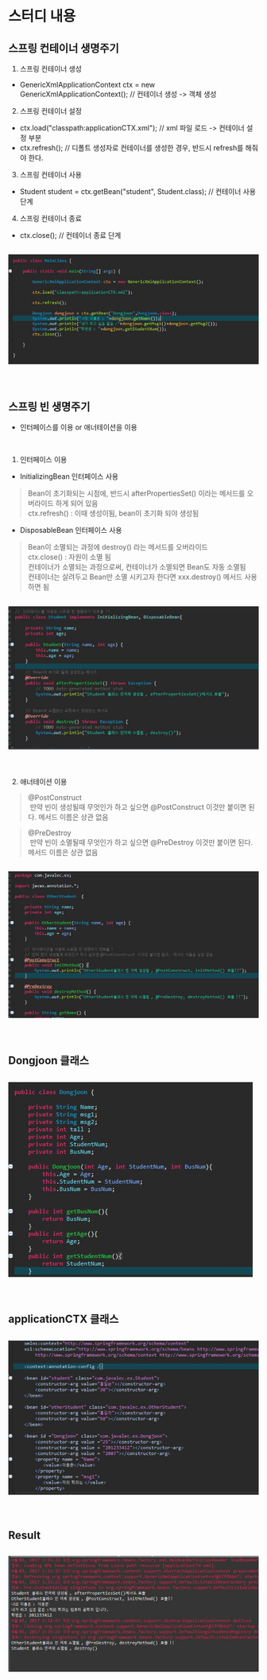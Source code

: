 # 스터디 내용

## 스프링 컨테이너 생명주기
1. 스프링 컨테이너 생성
- GenericXmlApplicationContext ctx = new GenericXmlApplicationContext();	// 컨테이너 생성 -> 객체 생성

2. 스프링 컨테이너 설정
- ctx.load("classpath:applicationCTX.xml");	// xml 파일 로드 -> 컨테이너 설정 부분
- ctx.refresh(); // 디폴트 생성자로 컨테이너를 생성한 경우, 반드시 refresh를 해줘야 한다.

3. 스프링 컨테이너 사용
- Student student = ctx.getBean("student", Student.class);	// 컨테이너 사용 단계

4. 스프링 컨테이너 종료
- ctx.close();  // 컨테이너 종료 단계

## ![사진](https://github.com/leedongjoon121/SpringFramework_study/blob/lecture6/img/Main.JPG?raw=true)

<br/>

## 스프링 빈 생명주기 
- 인터페이스를 이용 or 애너테이션을 이용

<br/>

1. 인터페이스 이용
- InitializingBean 인터페이스 사용 <br/>
> Bean이 초기화되는 시점에, 반드시 afterPropertiesSet() 이라는 메서드를 오버라이드 하게 되어 있음 <br/>
     ctx.refresh()  : 이때 생성이됨, bean이 초기화 되야 생성됨 <br/>

- DisposableBean 인터페이스 사용 <br/>
> Bean이 소멸되는 과정에 destroy() 라는 메서드를 오버라이드 <br/>
  ctx.close()  : 자원이 소멸 됨 <br/>
  컨테이너가 소멸되는 과정으로써, 컨테이너가 소멸되면 Bean도 자동 소멸됨 <br/>
  컨테이너는 살려두고 Bean만 소멸 시키고자 한다면 xxx.destroy() 메서드 사용하면 됨 <br/>

## ![사진](https://github.com/leedongjoon121/SpringFramework_study/blob/lecture6/img/Student.JPG?raw=true)

<br/>

2. 애너테이션 이용
> @PostConstruct <br/>
  만약 빈이 생성될때 무엇인가 하고 싶으면 @PostConstruct 이것만 붙이면 된다. 메서드 이름은 상관 없음 <br/>

> @PreDestroy <br/>
  만약 빈이 소멸될때 무엇인가 하고 싶으면 @PreDestroy 이것만 붙이면 된다. 메서드 이름은 상관 없음 <br/>
  
## ![사진](https://github.com/leedongjoon121/SpringFramework_study/blob/lecture6/img/Otherstudent.JPG?raw=true)
  
<br/>

## Dongjoon 클래스
## ![사진](https://github.com/leedongjoon121/SpringFramework_study/blob/lecture6/img/Dongjoon.JPG?raw=true)

<br/>

## applicationCTX 클래스
## ![사진](https://github.com/leedongjoon121/SpringFramework_study/blob/lecture6/img/applicationCTX.JPG?raw=true)

<br/>

## Result 
## ![사진](https://github.com/leedongjoon121/SpringFramework_study/blob/lecture6/img/result.JPG?raw=true)


